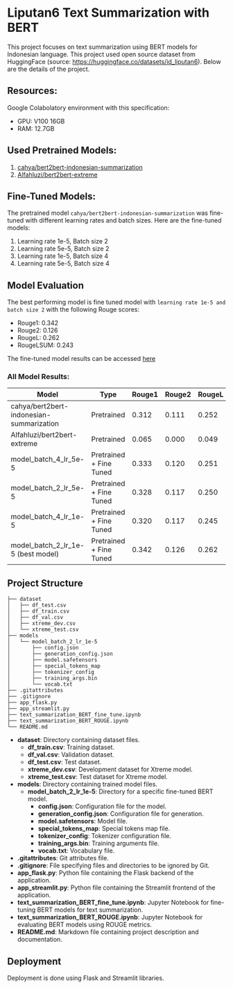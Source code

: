 # Liputan6 Text Summarization with BERT

This project focuses on text summarization using BERT models for Indonesian language. This project used open source dataset from
HuggingFace (source: https://huggingface.co/datasets/id_liputan6). Below are the details of the project.

## Resources:
Google Colabolatory environment with this specification:
- GPU: V100 16GB
- RAM: 12.7GB

## Used Pretrained Models:

1. [cahya/bert2bert-indonesian-summarization](https://huggingface.co/cahya/bert2bert-indonesian-summarization)
2. [Alfahluzi/bert2bert-extreme](https://huggingface.co/Alfahluzi/bert2bert-Large)

## Fine-Tuned Models:

The pretrained model `cahya/bert2bert-indonesian-summarization` was fine-tuned with different learning rates and batch sizes. Here are the fine-tuned models:

1. Learning rate 1e-5, Batch size 2
2. Learning rate 5e-5, Batch size 2
3. Learning rate 1e-5, Batch size 4
4. Learning rate 5e-5, Batch size 4

## Model Evaluation

The best performing model is fine tuned model with `learning rate 1e-5 and batch size 2` with the following Rouge scores:

- Rouge1: 0.342
- Rouge2: 0.126
- RougeL: 0.262
- RougeLSUM: 0.243

The fine-tuned model results can be accessed [here](https://huggingface.co/alfandy/bert2bert-batch2-lr1e-5-summarization) 

### All Model Results:

| Model                                          | Type                    | Rouge1 | Rouge2 | RougeL | RougeLSUM |
|------------------------------------------------|-------------------------|--------|--------|--------|-----------|
| cahya/bert2bert-indonesian-summarization      | Pretrained              | 0.312  | 0.111  | 0.252  | 0.225     |
| Alfahluzi/bert2bert-extreme                   | Pretrained              | 0.065  | 0.000  | 0.049  | 0.038     |
| model_batch_4_lr_5e-5                         | Pretrained + Fine Tuned | 0.333  | 0.120  | 0.251  | 0.235     |
| model_batch_2_lr_5e-5                         | Pretrained + Fine Tuned | 0.328  | 0.117  | 0.250  | 0.232     |
| model_batch_4_lr_1e-5                         | Pretrained + Fine Tuned | 0.320  | 0.117  | 0.245  | 0.227     |
| model_batch_2_lr_1e-5 (best model)            | Pretrained + Fine Tuned | 0.342  | 0.126  | 0.262  | 0.243     |

## Project Structure
```
├── dataset
│   ├── df_test.csv
│   ├── df_train.csv
│   ├── df_val.csv
│   ├── xtreme_dev.csv
│   └── xtreme_test.csv
├── models
│   └── model_batch_2_lr_1e-5
│       ├── config.json
│       ├── generation_config.json
│       ├── model.safetensors
│       ├── special_tokens_map
│       ├── tokenizer_config
│       ├── training_args.bin
│       └── vocab.txt
├── .gitattributes
├── .gitignore
├── app_flask.py
├── app_streamlit.py
├── text_summarization_BERT_fine_tune.ipynb
├── text_summarization_BERT_ROUGE.ipynb
└── README.md
```

- **dataset**: Directory containing dataset files.
  - **df_train.csv**: Training dataset.
  - **df_val.csv**: Validation dataset.
  - **df_test.csv**: Test dataset.
  - **xtreme_dev.csv**: Development dataset for Xtreme model.
  - **xtreme_test.csv**: Test dataset for Xtreme model.
- **models**: Directory containing trained model files.
  - **model_batch_2_lr_1e-5**: Directory for a specific fine-tuned BERT model.
    - **config.json**: Configuration file for the model.
    - **generation_config.json**: Configuration file for generation.
    - **model.safetensors**: Model file.
    - **special_tokens_map**: Special tokens map file.
    - **tokenizer_config**: Tokenizer configuration file.
    - **training_args.bin**: Training arguments file.
    - **vocab.txt**: Vocabulary file.
- **.gitattributes**: Git attributes file.
- **.gitignore**: File specifying files and directories to be ignored by Git.
- **app_flask.py**: Python file containing the Flask backend of the application.
- **app_streamlit.py**: Python file containing the Streamlit frontend of the application.
- **text_summarization_BERT_fine_tune.ipynb**: Jupyter Notebook for fine-tuning BERT models for text summarization.
- **text_summarization_BERT_ROUGE.ipynb**: Jupyter Notebook for evaluating BERT models using ROUGE metrics.
- **README.md**: Markdown file containing project description and documentation.

## Deployment
Deployment is done using Flask and Streamlit libraries.
